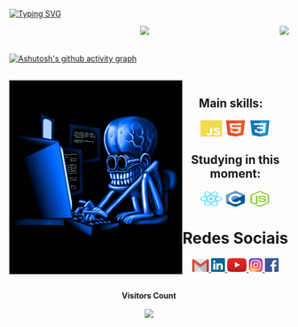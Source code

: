 <!--
<img width=100% src="https://capsule-render.vercel.app/api?type=waving&color=191970&height=120&section=header&text=Dev50Plus&fontSize=50&fontColor=dcdcdc&animation=twinkling&fontAlignY=35"/>
-->
[![Typing SVG](https://readme-typing-svg.herokuapp.com/?color=00bfbf&size=35&center=true&vCenter=true&width=1000&lines=HELLO,+my+name+is+Wanderson+Vicente;I+from+Brasil,+RJ;I+study+full+stack+at+Trybe;Be+Welcome!+:%29)](https://git.io/typing-svg)

<div  align="center"> 
  
  <img  height="150em" src="https://github-readme-stats.vercel.app/api?username=wanderson-vicente&show_icons=true&theme=algolia&include_all_commits=true&count_private=true"/>
  <img align="right" height="150em" src="https://github-readme-stats.vercel.app/api/top-langs/?username=wanderson-vicente&layout=compact&langs_count=16&theme=algolia"/>
</div>
<br>

[![Ashutosh's github activity graph](https://github-readme-activity-graph.vercel.app/graph?username=wanderson-vicente&bg_color=120651&color=6c9ee0&line=ed3d02&point=a30bea&area=true&hide_border=true)](https://github.com/ashutosh00710/github-readme-activity-graph)

<div  align="center"> 
  <div style="display: inline_block"><br>
    <img align="left" height="350" alt="coding-time" src="git-github.gif">
    <h2 align="center">Main skills: </h2>
    <img align="center" height="30" width="40" alt="js-icon"  src="https://raw.githubusercontent.com/devicons/devicon/master/icons/javascript/javascript-plain.svg">
    <img align="center" height="30" width="40" alt="html-icon" src="https://raw.githubusercontent.com/devicons/devicon/master/icons/html5/html5-original.svg">
    <img align="center" height="30" width="40" alt="css-icon" src="https://raw.githubusercontent.com/devicons/devicon/master/icons/css3/css3-original.svg">
    <h2 align="center">Studying in this moment: </h2>
    <img align="center" height="30" width="40" alt="react-icon" src="https://raw.githubusercontent.com/devicons/devicon/master/icons/react/react-original.svg">
    <img align="center" height="30" width="40" alt="c-icon" src="https://raw.githubusercontent.com/devicons/devicon/master/icons/c/c-original.svg">
    <img align="center" height="30" width="40" alt="nodejs-icon" src="https://raw.githubusercontent.com/devicons/devicon/master/icons/nodejs/nodejs-original.svg">
 </div>

<div  align="center"> 
  <h1 align="center">Redes Sociais</h1>
    <a href = "mailto: dev50plus@gmail.com">
      <img width="30" src="gmail.svg">
    </a>
    <a href = "https://www.linkedin.com/in/wanderson-j-vicente/">
      <img width="25" src="linkedin.svg">
    </a>
    <a href = "https://www.youtube.com/channel/UC8yLnyr84KW_33KFVi2tBdA">
      <img width="35" src="youtube.svg">
    </a>
    <a href = "https://www.instagram.com/dev50plus/">
      <img width="25" src="instagram.png">
    </a>
        <a href = "https://www.facebook.com/profile.php?id=61552503415235">
      <img width="25" src="Facebook_icon_2013.svg">
    </a>
</div>

<div align="center">
<br>
  <p align="centre"><b>Visitors Count</b></p>  
<p align="center"><img align="center" src="https://profile-counter.glitch.me/{wanderson-vicente}/count.svg" /></p> 
<br>
</div>
